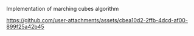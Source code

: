 Implementation of marching cubes algorithm

https://github.com/user-attachments/assets/cbea10d2-2ffb-4dcd-af00-899f25a42b45

